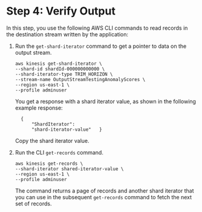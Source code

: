 # Step 4: Verify Output<a name="app-anomaly-verify-output"></a>

In this step, you use the following AWS CLI commands to read records in the destination stream written by the application:

1. Run the `get-shard-iterator` command to get a pointer to data on the output stream\.

   ```
   aws kinesis get-shard-iterator \
   --shard-id shardId-000000000000 \
   --shard-iterator-type TRIM_HORIZON \
   --stream-name OutputStreamTestingAnomalyScores \
   --region us-east-1 \
   --profile adminuser
   ```

   You get a response with a shard iterator value, as shown in the following example response:

   ```
     {      
         "ShardIterator":
         "shard-iterator-value"   }
   ```

   Copy the shard iterator value\. 

1. Run the CLI `get-records` command\.

   ```
   aws kinesis get-records \
   --shard-iterator shared-iterator-value \
   --region us-east-1 \
   --profile adminuser
   ```

   The command returns a page of records and another shard iterator that you can use in the subsequent `get-records` command to fetch the next set of records\.